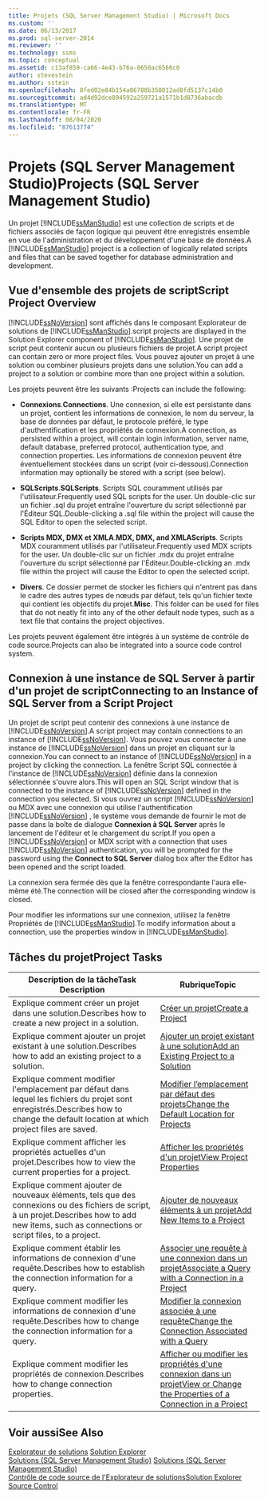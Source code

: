 ```yaml
---
title: Projets (SQL Server Management Studio) | Microsoft Docs
ms.custom: ''
ms.date: 06/13/2017
ms.prod: sql-server-2014
ms.reviewer: ''
ms.technology: ssms
ms.topic: conceptual
ms.assetid: c13af859-ca66-4e43-b76a-0650ac6566c0
author: stevestein
ms.author: sstein
ms.openlocfilehash: 8fed02e84b154a86788b350812ad8fd5137c14b0
ms.sourcegitcommit: ad4d92dce894592a259721a1571b1d8736abacdb
ms.translationtype: MT
ms.contentlocale: fr-FR
ms.lasthandoff: 08/04/2020
ms.locfileid: "87613774"
---
```

# <a name="projects-sql-server-management-studio"></a><span data-ttu-id="014d3-102">Projets (SQL Server Management Studio)</span><span class="sxs-lookup"><span data-stu-id="014d3-102">Projects (SQL Server Management Studio)</span></span>
  <span data-ttu-id="014d3-103">Un projet [!INCLUDE[ssManStudio](../../includes/ssmanstudio-md.md)] est une collection de scripts et de fichiers associés de façon logique qui peuvent être enregistrés ensemble en vue de l'administration et du développement d'une base de données.</span><span class="sxs-lookup"><span data-stu-id="014d3-103">A [!INCLUDE[ssManStudio](../../includes/ssmanstudio-md.md)] project is a collection of logically related scripts and files that can be saved together for database administration and development.</span></span>  
  
## <a name="script-project-overview"></a><span data-ttu-id="014d3-104">Vue d'ensemble des projets de script</span><span class="sxs-lookup"><span data-stu-id="014d3-104">Script Project Overview</span></span>  
 [!INCLUDE[ssNoVersion](../../includes/ssnoversion-md.md)] <span data-ttu-id="014d3-105">sont affichés dans le composant Explorateur de solutions de [!INCLUDE[ssManStudio](../../includes/ssmanstudio-md.md)].</span><span class="sxs-lookup"><span data-stu-id="014d3-105">script projects are displayed in the Solution Explorer component of [!INCLUDE[ssManStudio](../../includes/ssmanstudio-md.md)].</span></span> <span data-ttu-id="014d3-106">Une projet de script peut contenir aucun ou plusieurs fichiers de projet.</span><span class="sxs-lookup"><span data-stu-id="014d3-106">A script project can contain zero or more project files.</span></span> <span data-ttu-id="014d3-107">Vous pouvez ajouter un projet à une solution ou combiner plusieurs projets dans une solution.</span><span class="sxs-lookup"><span data-stu-id="014d3-107">You can add a project to a solution or combine more than one project within a solution.</span></span>  
  
 <span data-ttu-id="014d3-108">Les projets peuvent être les suivants :</span><span class="sxs-lookup"><span data-stu-id="014d3-108">Projects can include the following:</span></span>  
  
-   <span data-ttu-id="014d3-109">**Connexions**.</span><span class="sxs-lookup"><span data-stu-id="014d3-109">**Connections**.</span></span> <span data-ttu-id="014d3-110">Une connexion, si elle est persistante dans un projet, contient les informations de connexion, le nom du serveur, la base de données par défaut, le protocole préféré, le type d'authentification et les propriétés de connexion.</span><span class="sxs-lookup"><span data-stu-id="014d3-110">A connection, as persisted within a project, will contain login information, server name, default database, preferred protocol, authentication type, and connection properties.</span></span> <span data-ttu-id="014d3-111">Les informations de connexion peuvent être éventuellement stockées dans un script (voir ci-dessous).</span><span class="sxs-lookup"><span data-stu-id="014d3-111">Connection information may optionally be stored with a script (see below).</span></span>  
  
-   <span data-ttu-id="014d3-112">**SQLScripts**.</span><span class="sxs-lookup"><span data-stu-id="014d3-112">**SQLScripts**.</span></span> <span data-ttu-id="014d3-113">Scripts SQL couramment utilisés par l'utilisateur.</span><span class="sxs-lookup"><span data-stu-id="014d3-113">Frequently used SQL scripts for the user.</span></span> <span data-ttu-id="014d3-114">Un double-clic sur un fichier .sql du projet entraîne l'ouverture du script sélectionné par l'Éditeur SQL.</span><span class="sxs-lookup"><span data-stu-id="014d3-114">Double-clicking a .sql file within the project will cause the SQL Editor to open the selected script.</span></span>  
  
-   <span data-ttu-id="014d3-115">**Scripts MDX, DMX et XMLA**.</span><span class="sxs-lookup"><span data-stu-id="014d3-115">**MDX, DMX, and XMLAScripts**.</span></span> <span data-ttu-id="014d3-116">Scripts MDX couramment utilisés par l'utilisateur.</span><span class="sxs-lookup"><span data-stu-id="014d3-116">Frequently used MDX scripts for the user.</span></span> <span data-ttu-id="014d3-117">Un double-clic sur un fichier .mdx du projet entraîne l'ouverture du script sélectionné par l'Éditeur.</span><span class="sxs-lookup"><span data-stu-id="014d3-117">Double-clicking an .mdx file within the project will cause the Editor to open the selected script.</span></span>  
  
-   <span data-ttu-id="014d3-118">**Divers**. Ce dossier permet de stocker les fichiers qui n'entrent pas dans le cadre des autres types de nœuds par défaut, tels qu'un fichier texte qui contient les objectifs du projet.</span><span class="sxs-lookup"><span data-stu-id="014d3-118">**Misc**. This folder can be used for files that do not neatly fit into any of the other default node types, such as a text file that contains the project objectives.</span></span>  
  
 <span data-ttu-id="014d3-119">Les projets peuvent également être intégrés à un système de contrôle de code source.</span><span class="sxs-lookup"><span data-stu-id="014d3-119">Projects can also be integrated into a source code control system.</span></span>  
  
## <a name="connecting-to-an-instance-of-sql-server-from-a-script-project"></a><span data-ttu-id="014d3-120">Connexion à une instance de SQL Server à partir d'un projet de script</span><span class="sxs-lookup"><span data-stu-id="014d3-120">Connecting to an Instance of SQL Server from a Script Project</span></span>  
 <span data-ttu-id="014d3-121">Un projet de script peut contenir des connexions à une instance de [!INCLUDE[ssNoVersion](../../includes/ssnoversion-md.md)].</span><span class="sxs-lookup"><span data-stu-id="014d3-121">A script project may contain connections to an instance of [!INCLUDE[ssNoVersion](../../includes/ssnoversion-md.md)].</span></span> <span data-ttu-id="014d3-122">Vous pouvez vous connecter à une instance de [!INCLUDE[ssNoVersion](../../includes/ssnoversion-md.md)] dans un projet en cliquant sur la connexion.</span><span class="sxs-lookup"><span data-stu-id="014d3-122">You can connect to an instance of [!INCLUDE[ssNoVersion](../../includes/ssnoversion-md.md)] in a project by clicking the connection.</span></span> <span data-ttu-id="014d3-123">La fenêtre Script SQL connectée à l'instance de [!INCLUDE[ssNoVersion](../../includes/ssnoversion-md.md)] définie dans la connexion sélectionnée s'ouvre alors.</span><span class="sxs-lookup"><span data-stu-id="014d3-123">This will open an SQL Script window that is connected to the instance of [!INCLUDE[ssNoVersion](../../includes/ssnoversion-md.md)] defined in the connection you selected.</span></span> <span data-ttu-id="014d3-124">Si vous ouvrez un script [!INCLUDE[ssNoVersion](../../includes/ssnoversion-md.md)] ou MDX avec une connexion qui utilise l'authentification [!INCLUDE[ssNoVersion](../../includes/ssnoversion-md.md)] , le système vous demande de fournir le mot de passe dans la boîte de dialogue **Connexion à SQL Server** après le lancement de l'éditeur et le chargement du script.</span><span class="sxs-lookup"><span data-stu-id="014d3-124">If you open a [!INCLUDE[ssNoVersion](../../includes/ssnoversion-md.md)] or MDX script with a connection that uses [!INCLUDE[ssNoVersion](../../includes/ssnoversion-md.md)] authentication, you will be prompted for the password using the **Connect to SQL Server** dialog box after the Editor has been opened and the script loaded.</span></span>  
  
 <span data-ttu-id="014d3-125">La connexion sera fermée dès que la fenêtre correspondante l'aura elle-même été.</span><span class="sxs-lookup"><span data-stu-id="014d3-125">The connection will be closed after the corresponding window is closed.</span></span>  
  
 <span data-ttu-id="014d3-126">Pour modifier les informations sur une connexion, utilisez la fenêtre Propriétés de [!INCLUDE[ssManStudio](../../includes/ssmanstudio-md.md)].</span><span class="sxs-lookup"><span data-stu-id="014d3-126">To modify information about a connection, use the properties window in [!INCLUDE[ssManStudio](../../includes/ssmanstudio-md.md)].</span></span>  
  
## <a name="project-tasks"></a><span data-ttu-id="014d3-127">Tâches du projet</span><span class="sxs-lookup"><span data-stu-id="014d3-127">Project Tasks</span></span>  
  
|<span data-ttu-id="014d3-128">Description de la tâche</span><span class="sxs-lookup"><span data-stu-id="014d3-128">Task Description</span></span>|<span data-ttu-id="014d3-129">Rubrique</span><span class="sxs-lookup"><span data-stu-id="014d3-129">Topic</span></span>|  
|----------------------|-----------|  
|<span data-ttu-id="014d3-130">Explique comment créer un projet dans une solution.</span><span class="sxs-lookup"><span data-stu-id="014d3-130">Describes how to create a new project in a solution.</span></span>|[<span data-ttu-id="014d3-131">Créer un projet</span><span class="sxs-lookup"><span data-stu-id="014d3-131">Create a Project</span></span>](create-a-project.md)|  
|<span data-ttu-id="014d3-132">Explique comment ajouter un projet existant à une solution.</span><span class="sxs-lookup"><span data-stu-id="014d3-132">Describes how to add an existing project to a solution.</span></span>|[<span data-ttu-id="014d3-133">Ajouter un projet existant à une solution</span><span class="sxs-lookup"><span data-stu-id="014d3-133">Add an Existing Project to a Solution</span></span>](add-an-existing-project-to-a-solution.md)|  
|<span data-ttu-id="014d3-134">Explique comment modifier l'emplacement par défaut dans lequel les fichiers du projet sont enregistrés.</span><span class="sxs-lookup"><span data-stu-id="014d3-134">Describes how to change the default location at which project files are saved.</span></span>|[<span data-ttu-id="014d3-135">Modifier l’emplacement par défaut des projets</span><span class="sxs-lookup"><span data-stu-id="014d3-135">Change the Default Location for Projects</span></span>](change-the-default-location-for-projects.md)|  
|<span data-ttu-id="014d3-136">Explique comment afficher les propriétés actuelles d'un projet.</span><span class="sxs-lookup"><span data-stu-id="014d3-136">Describes how to view the current properties for a project.</span></span>|[<span data-ttu-id="014d3-137">Afficher les propriétés d'un projet</span><span class="sxs-lookup"><span data-stu-id="014d3-137">View Project Properties</span></span>](view-project-properties.md)|  
|<span data-ttu-id="014d3-138">Explique comment ajouter de nouveaux éléments, tels que des connexions ou des fichiers de script, à un projet.</span><span class="sxs-lookup"><span data-stu-id="014d3-138">Describes how to add new items, such as connections or script files, to a project.</span></span>|[<span data-ttu-id="014d3-139">Ajouter de nouveaux éléments à un projet</span><span class="sxs-lookup"><span data-stu-id="014d3-139">Add New Items to a Project</span></span>](add-new-items-to-a-project.md)|  
|<span data-ttu-id="014d3-140">Explique comment établir les informations de connexion d'une requête.</span><span class="sxs-lookup"><span data-stu-id="014d3-140">Describes how to establish the connection information for a query.</span></span>|[<span data-ttu-id="014d3-141">Associer une requête à une connexion dans un projet</span><span class="sxs-lookup"><span data-stu-id="014d3-141">Associate a Query with a Connection in a Project</span></span>](associate-a-query-with-a-connection-in-a-project.md)|  
|<span data-ttu-id="014d3-142">Explique comment modifier les informations de connexion d'une requête.</span><span class="sxs-lookup"><span data-stu-id="014d3-142">Describes how to change the connection information for a query.</span></span>|[<span data-ttu-id="014d3-143">Modifier la connexion associée à une requête</span><span class="sxs-lookup"><span data-stu-id="014d3-143">Change the Connection Associated with a Query</span></span>](change-the-connection-associated-with-a-query.md)|  
|<span data-ttu-id="014d3-144">Explique comment modifier les propriétés de connexion.</span><span class="sxs-lookup"><span data-stu-id="014d3-144">Describes how to change connection properties.</span></span>|[<span data-ttu-id="014d3-145">Afficher ou modifier les propriétés d'une connexion dans un projet</span><span class="sxs-lookup"><span data-stu-id="014d3-145">View or Change the Properties of a Connection in a Project</span></span>](view-or-change-the-properties-of-a-connection-in-a-project.md)|  
  
## <a name="see-also"></a><span data-ttu-id="014d3-146">Voir aussi</span><span class="sxs-lookup"><span data-stu-id="014d3-146">See Also</span></span>  
 <span data-ttu-id="014d3-147">[Explorateur de solutions](solution-explorer.md) </span><span class="sxs-lookup"><span data-stu-id="014d3-147">[Solution Explorer](solution-explorer.md) </span></span>  
 <span data-ttu-id="014d3-148">[Solutions &#40;SQL Server Management Studio&#41;](solutions-sql-server-management-studio.md) </span><span class="sxs-lookup"><span data-stu-id="014d3-148">[Solutions &#40;SQL Server Management Studio&#41;](solutions-sql-server-management-studio.md) </span></span>  
 [<span data-ttu-id="014d3-149">Contrôle de code source de l'Explorateur de solutions</span><span class="sxs-lookup"><span data-stu-id="014d3-149">Solution Explorer Source Control</span></span>](../../database-engine/solution-explorer-source-control.md)  
  
  

